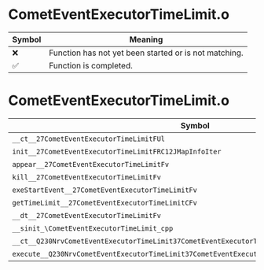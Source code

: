 # CometEventExecutorTimeLimit.o
| Symbol | Meaning 
| ------------- | ------------- 
| :x: | Function has not yet been started or is not matching. 
| :white_check_mark: | Function is completed. 


# CometEventExecutorTimeLimit.o
| Symbol | Decompiled? |
| ------------- | ------------- |
| `__ct__27CometEventExecutorTimeLimitFUl` | :x: |
| `init__27CometEventExecutorTimeLimitFRC12JMapInfoIter` | :x: |
| `appear__27CometEventExecutorTimeLimitFv` | :x: |
| `kill__27CometEventExecutorTimeLimitFv` | :x: |
| `exeStartEvent__27CometEventExecutorTimeLimitFv` | :x: |
| `getTimeLimit__27CometEventExecutorTimeLimitCFv` | :x: |
| `__dt__27CometEventExecutorTimeLimitFv` | :x: |
| `__sinit_\CometEventExecutorTimeLimit_cpp` | :x: |
| `__ct__Q230NrvCometEventExecutorTimeLimit37CometEventExecutorTimeLimitStartEventFv` | :x: |
| `execute__Q230NrvCometEventExecutorTimeLimit37CometEventExecutorTimeLimitStartEventCFP5Spine` | :x: |
